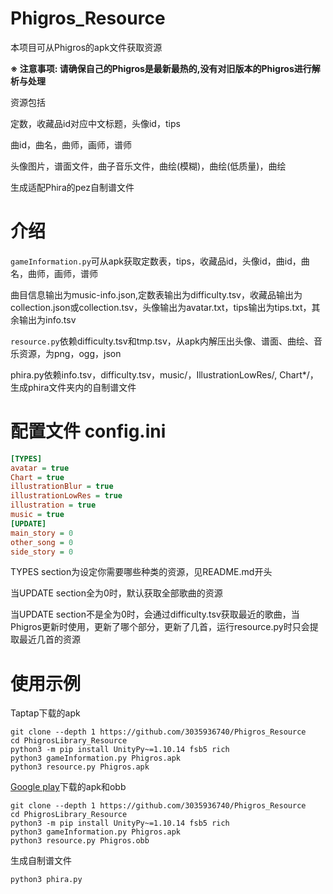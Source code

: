 # Phigros_Resource
本项目可从Phigros的apk文件获取资源

**※ 注意事项: 请确保自己的Phigros是最新最热的,没有对旧版本的Phigros进行解析与处理**

资源包括

定数，收藏品id对应中文标题，头像id，tips

曲id，曲名，曲师，画师，谱师

头像图片，谱面文件，曲子音乐文件，曲绘(模糊)，曲绘(低质量)，曲绘

生成适配Phira的pez自制谱文件

# 介绍

`gameInformation.py`可从apk获取定数表，tips，收藏品id，头像id，曲id，曲名，曲师，画师，谱师

曲目信息输出为music-info.json,定数表输出为difficulty.tsv，收藏品输出为collection.json或collection.tsv，头像输出为avatar.txt，tips输出为tips.txt，其余输出为info.tsv

`resource.py`依赖difficulty.tsv和tmp.tsv，从apk内解压出头像、谱面、曲绘、音乐资源，为png，ogg，json

phira.py依赖info.tsv，difficulty.tsv，music/，IllustrationLowRes/, Chart*/，生成phira文件夹内的自制谱文件
# 配置文件 config.ini
```ini
[TYPES]
avatar = true
Chart = true
illustrationBlur = true
illustrationLowRes = true
illustration = true
music = true
[UPDATE]
main_story = 0
other_song = 0
side_story = 0
```
TYPES section为设定你需要哪些种类的资源，见README.md开头

当UPDATE section全为0时，默认获取全部歌曲的资源

当UPDATE section不是全为0时，会通过difficulty.tsv获取最近的歌曲，当Phigros更新时使用，更新了哪个部分，更新了几首，运行resource.py时只会提取最近几首的资源
# 使用示例
Taptap下载的apk
```shell
git clone --depth 1 https://github.com/3035936740/Phigros_Resource
cd PhigrosLibrary_Resource
python3 -m pip install UnityPy~=1.10.14 fsb5 rich
python3 gameInformation.py Phigros.apk
python3 resource.py Phigros.apk
```
[Google play](https://play.google.com/store/apps/details?id=com.PigeonGames.Phigros)下载的apk和obb
```shell
git clone --depth 1 https://github.com/3035936740/Phigros_Resource
cd PhigrosLibrary_Resource
python3 -m pip install UnityPy~=1.10.14 fsb5 rich
python3 gameInformation.py Phigros.apk
python3 resource.py Phigros.obb
```
生成自制谱文件

`python3 phira.py`
